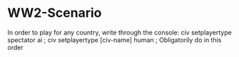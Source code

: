 # WW2-Scenario

In order to play for any country, write through the console: civ setplayertype spectator ai ; civ setplayertype [civ-name] human ; Obligatorily do in this order
